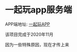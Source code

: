 # 一起玩app服务端

APP端地址: [一起玩APP](https://github.com/Deepcode-bit/PlayTogether)

该项目完成于2020年11月

因为一些特殊原因，现在才传上来
